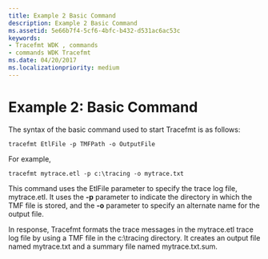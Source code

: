```yaml
---
title: Example 2 Basic Command
description: Example 2 Basic Command
ms.assetid: 5e66b7f4-5cf6-4bfc-b432-d531ac6ac53c
keywords:
- Tracefmt WDK , commands
- commands WDK Tracefmt
ms.date: 04/20/2017
ms.localizationpriority: medium
---
```


# Example 2: Basic Command


The syntax of the basic command used to start Tracefmt is as follows:

```
tracefmt EtlFile -p TMFPath -o OutputFile
```

For example,

```
tracefmt mytrace.etl -p c:\tracing -o mytrace.txt
```

This command uses the EtlFile parameter to specify the trace log file, mytrace.etl. It uses the **-p** parameter to indicate the directory in which the TMF file is stored, and the **-o** parameter to specify an alternate name for the output file.

In response, Tracefmt formats the trace messages in the mytrace.etl trace log file by using a TMF file in the c:\\tracing directory. It creates an output file named mytrace.txt and a summary file named mytrace.txt.sum.

 

 





